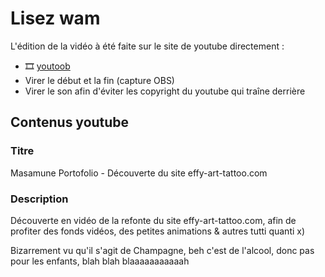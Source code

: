 # Lisez wam

L'édition de la vidéo à été faite sur le site de youtube directement :

- 🎞️ [youtoob](https://www.youtube.com/watch?v=A_pDQ4P956M)
- Virer le début et la fin (capture OBS)
- Virer le son afin d'éviter les copyright du youtube qui traîne derrière

## Contenus youtube

### Titre

Masamune  Portofolio - Découverte du site effy-art-tattoo.com

### Description

Découverte en vidéo de la refonte du site effy-art-tattoo.com, afin de profiter des fonds vidéos, des petites animations & autres tutti quanti x)

Bizarrement vu qu'il s'agit de Champagne, beh c'est de l'alcool, donc pas pour les enfants, blah blah blaaaaaaaaaaah
